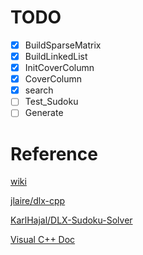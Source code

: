 # TODO
- [X] BuildSparseMatrix
- [X] BuildLinkedList
- [X] InitCoverColumn
- [X] CoverColumn
- [X] search
- [ ] Test_Sudoku
- [ ] Generate

# Reference
[wiki](https://en.wikipedia.org/wiki/Exact_cover#Sudoku)

[jlaire/dlx-cpp](https://github.com/jlaire/dlx-cpp)

[KarlHajal/DLX-Sudoku-Solver](https://github.com/KarlHajal/DLX-Sudoku-Solver/blob/master/DLXSudokuSolver.cpp)

[Visual C++ Doc](https://docs.microsoft.com/zh-tw/cpp/cpp/cpp-language-reference?view=vs-2019)


